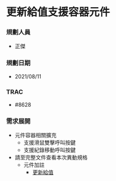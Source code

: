 # 更新給值支援容器元件

### <div id="user">規劃人員</div>
* 正傑

### <div id="updatedate">規劃日期</div>
* 2021/08/11

### <div id="trac">TRAC</div>
* #8628

### <div id="requirement">需求展開</div>
* 元件容器相關擴充
    * 支援滑鼠雙擊呼叫按鍵
    * 支援紀錄移動呼叫按鍵
* 請至完整文件查看本次異動規格
    * 元件加註
        * [更新給值](../../../RTE/IDE/FORM/OAUpdate/README.md#btnup)
